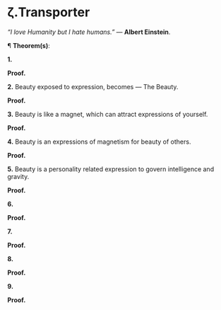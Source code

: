 # ζ.Transporter
<i>“I love Humanity but I hate humans.”</i> ― <b>Albert Einstein</b>.

¶ <b>Theorem(s)</b>:

<b>1.</b>

<b>Proof.</b>

<b>2.</b> Beauty exposed to expression, becomes ― The Beauty.

<b>Proof.</b>

<b>3.</b> Beauty is like a magnet, which can attract expressions of yourself.

<b>Proof.</b> 

<b>4.</b> Beauty is an expressions of magnetism for beauty of others.

<b>Proof.</b> 

<b>5.</b> Beauty is a personality related expression to govern intelligence and gravity.

<b>Proof.</b> 

<b>6.</b>

<b>Proof.</b> 

<b>7.</b>

<b>Proof.</b> 

<b>8.</b>

<b>Proof.</b> 

<b>9.</b>

<b>Proof.</b> 
